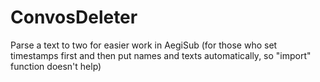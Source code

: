 # ConvosDeleter
Parse a text to two for easier work in AegiSub (for those who set timestamps first and then put names and texts automatically, so "import" function doesn't help)
